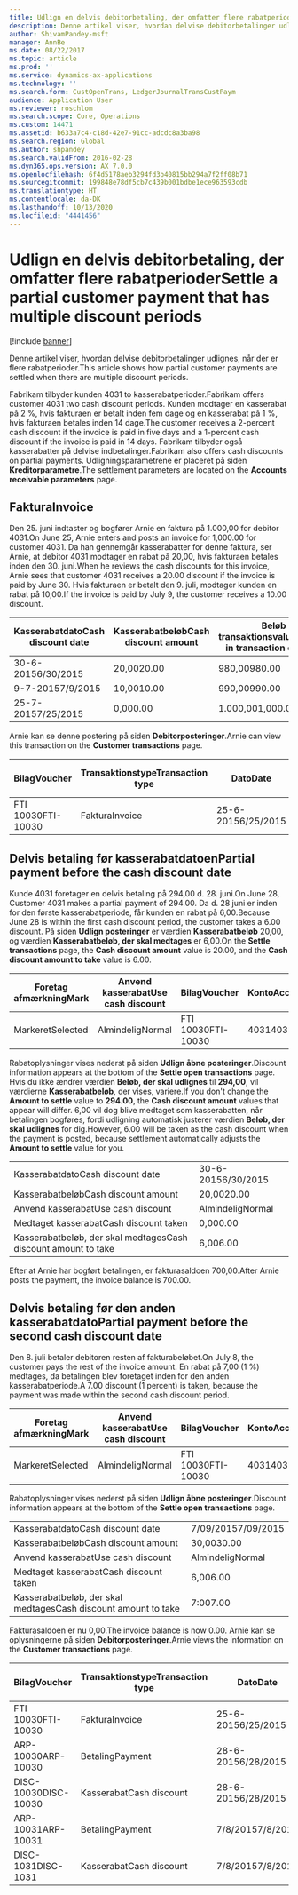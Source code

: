 ```yaml
---
title: Udlign en delvis debitorbetaling, der omfatter flere rabatperioder
description: Denne artikel viser, hvordan delvise debitorbetalinger udlignes, når der er flere rabatperioder.
author: ShivamPandey-msft
manager: AnnBe
ms.date: 08/22/2017
ms.topic: article
ms.prod: ''
ms.service: dynamics-ax-applications
ms.technology: ''
ms.search.form: CustOpenTrans, LedgerJournalTransCustPaym
audience: Application User
ms.reviewer: roschlom
ms.search.scope: Core, Operations
ms.custom: 14471
ms.assetid: b633a7c4-c18d-42e7-91cc-adcdc8a3ba98
ms.search.region: Global
ms.author: shpandey
ms.search.validFrom: 2016-02-28
ms.dyn365.ops.version: AX 7.0.0
ms.openlocfilehash: 6f4d5178aeb3294fd3b40815bb294a7f2ff08b71
ms.sourcegitcommit: 199848e78df5cb7c439b001bdbe1ece963593cdb
ms.translationtype: HT
ms.contentlocale: da-DK
ms.lasthandoff: 10/13/2020
ms.locfileid: "4441456"
---
```

# <a name="settle-a-partial-customer-payment-that-has-multiple-discount-periods"></a><span data-ttu-id="8a7bb-103">Udlign en delvis debitorbetaling, der omfatter flere rabatperioder</span><span class="sxs-lookup"><span data-stu-id="8a7bb-103">Settle a partial customer payment that has multiple discount periods</span></span>

[!include [banner](../includes/banner.md)]

<span data-ttu-id="8a7bb-104">Denne artikel viser, hvordan delvise debitorbetalinger udlignes, når der er flere rabatperioder.</span><span class="sxs-lookup"><span data-stu-id="8a7bb-104">This article shows how partial customer payments are settled when there are multiple discount periods.</span></span>

<span data-ttu-id="8a7bb-105">Fabrikam tilbyder kunden 4031 to kasserabatperioder.</span><span class="sxs-lookup"><span data-stu-id="8a7bb-105">Fabrikam offers customer 4031 two cash discount periods.</span></span> <span data-ttu-id="8a7bb-106">Kunden modtager en kasserabat på 2 %, hvis fakturaen er betalt inden fem dage og en kasserabat på 1 %, hvis fakturaen betales inden 14 dage.</span><span class="sxs-lookup"><span data-stu-id="8a7bb-106">The customer receives a 2-percent cash discount if the invoice is paid in five days and a 1-percent cash discount if the invoice is paid in 14 days.</span></span> <span data-ttu-id="8a7bb-107">Fabrikam tilbyder også kasserabatter på delvise indbetalinger.</span><span class="sxs-lookup"><span data-stu-id="8a7bb-107">Fabrikam also offers cash discounts on partial payments.</span></span> <span data-ttu-id="8a7bb-108">Udligningsparametrene er placeret på siden **Kreditorparametre**.</span><span class="sxs-lookup"><span data-stu-id="8a7bb-108">The settlement parameters are located on the **Accounts receivable parameters** page.</span></span>

## <a name="invoice"></a><span data-ttu-id="8a7bb-109">Faktura</span><span class="sxs-lookup"><span data-stu-id="8a7bb-109">Invoice</span></span>
<span data-ttu-id="8a7bb-110">Den 25. juni indtaster og bogfører Arnie en faktura på 1.000,00 for debitor 4031.</span><span class="sxs-lookup"><span data-stu-id="8a7bb-110">On June 25, Arnie enters and posts an invoice for 1,000.00 for customer 4031.</span></span> <span data-ttu-id="8a7bb-111">Da han gennemgår kasserabatter for denne faktura, ser Arnie, at debitor 4031 modtager en rabat på 20,00, hvis fakturaen betales inden den 30. juni.</span><span class="sxs-lookup"><span data-stu-id="8a7bb-111">When he reviews the cash discounts for this invoice, Arnie sees that customer 4031 receives a 20.00 discount if the invoice is paid by June 30.</span></span> <span data-ttu-id="8a7bb-112">Hvis fakturaen er betalt den 9. juli, modtager kunden en rabat på 10,00.</span><span class="sxs-lookup"><span data-stu-id="8a7bb-112">If the invoice is paid by July 9, the customer receives a 10.00 discount.</span></span>

| <span data-ttu-id="8a7bb-113">Kasserabatdato</span><span class="sxs-lookup"><span data-stu-id="8a7bb-113">Cash discount date</span></span> | <span data-ttu-id="8a7bb-114">Kasserabatbeløb</span><span class="sxs-lookup"><span data-stu-id="8a7bb-114">Cash discount amount</span></span> | <span data-ttu-id="8a7bb-115">Beløb i transaktionsvaluta</span><span class="sxs-lookup"><span data-stu-id="8a7bb-115">Amount in transaction currency</span></span> |
|--------------------|----------------------|--------------------------------|
| <span data-ttu-id="8a7bb-116">30-6-2015</span><span class="sxs-lookup"><span data-stu-id="8a7bb-116">6/30/2015</span></span>          | <span data-ttu-id="8a7bb-117">20,00</span><span class="sxs-lookup"><span data-stu-id="8a7bb-117">20.00</span></span>                | <span data-ttu-id="8a7bb-118">980,00</span><span class="sxs-lookup"><span data-stu-id="8a7bb-118">980.00</span></span>                         |
| <span data-ttu-id="8a7bb-119">9-7-2015</span><span class="sxs-lookup"><span data-stu-id="8a7bb-119">7/9/2015</span></span>           | <span data-ttu-id="8a7bb-120">10,00</span><span class="sxs-lookup"><span data-stu-id="8a7bb-120">10.00</span></span>                | <span data-ttu-id="8a7bb-121">990,00</span><span class="sxs-lookup"><span data-stu-id="8a7bb-121">990.00</span></span>                         |
| <span data-ttu-id="8a7bb-122">25-7-2015</span><span class="sxs-lookup"><span data-stu-id="8a7bb-122">7/25/2015</span></span>          | <span data-ttu-id="8a7bb-123">0,00</span><span class="sxs-lookup"><span data-stu-id="8a7bb-123">0.00</span></span>                 | <span data-ttu-id="8a7bb-124">1.000,00</span><span class="sxs-lookup"><span data-stu-id="8a7bb-124">1,000.00</span></span>                       |

<span data-ttu-id="8a7bb-125">Arnie kan se denne postering på siden **Debitorposteringer**.</span><span class="sxs-lookup"><span data-stu-id="8a7bb-125">Arnie can view this transaction on the **Customer transactions** page.</span></span>

| <span data-ttu-id="8a7bb-126">Bilag</span><span class="sxs-lookup"><span data-stu-id="8a7bb-126">Voucher</span></span>   | <span data-ttu-id="8a7bb-127">Transaktionstype</span><span class="sxs-lookup"><span data-stu-id="8a7bb-127">Transaction type</span></span> | <span data-ttu-id="8a7bb-128">Dato</span><span class="sxs-lookup"><span data-stu-id="8a7bb-128">Date</span></span>      | <span data-ttu-id="8a7bb-129">Faktura</span><span class="sxs-lookup"><span data-stu-id="8a7bb-129">Invoice</span></span> | <span data-ttu-id="8a7bb-130">Beløb i transaktionsvalutadebet</span><span class="sxs-lookup"><span data-stu-id="8a7bb-130">Amount in transaction currency debit</span></span> | <span data-ttu-id="8a7bb-131">Beløb i transaktionsvalutakredit</span><span class="sxs-lookup"><span data-stu-id="8a7bb-131">Amount in transaction currency credit</span></span> | <span data-ttu-id="8a7bb-132">Saldo</span><span class="sxs-lookup"><span data-stu-id="8a7bb-132">Balance</span></span>  | <span data-ttu-id="8a7bb-133">Valuta</span><span class="sxs-lookup"><span data-stu-id="8a7bb-133">Currency</span></span> |
|-----------|------------------|-----------|---------|--------------------------------------|---------------------------------------|----------|----------|
| <span data-ttu-id="8a7bb-134">FTI 10030</span><span class="sxs-lookup"><span data-stu-id="8a7bb-134">FTI-10030</span></span> | <span data-ttu-id="8a7bb-135">Faktura</span><span class="sxs-lookup"><span data-stu-id="8a7bb-135">Invoice</span></span>          | <span data-ttu-id="8a7bb-136">25-6-2015</span><span class="sxs-lookup"><span data-stu-id="8a7bb-136">6/25/2015</span></span> | <span data-ttu-id="8a7bb-137">10030</span><span class="sxs-lookup"><span data-stu-id="8a7bb-137">10030</span></span>   | <span data-ttu-id="8a7bb-138">1.000,00</span><span class="sxs-lookup"><span data-stu-id="8a7bb-138">1,000.00</span></span>                             |                                       | <span data-ttu-id="8a7bb-139">1.000,00</span><span class="sxs-lookup"><span data-stu-id="8a7bb-139">1,000.00</span></span> | <span data-ttu-id="8a7bb-140">USD</span><span class="sxs-lookup"><span data-stu-id="8a7bb-140">USD</span></span>      |

## <a name="partial-payment-before-the-cash-discount-date"></a><span data-ttu-id="8a7bb-141">Delvis betaling før kasserabatdatoen</span><span class="sxs-lookup"><span data-stu-id="8a7bb-141">Partial payment before the cash discount date</span></span>
<span data-ttu-id="8a7bb-142">Kunde 4031 foretager en delvis betaling på 294,00 d. 28. juni.</span><span class="sxs-lookup"><span data-stu-id="8a7bb-142">On June 28, Customer 4031 makes a partial payment of 294.00.</span></span> <span data-ttu-id="8a7bb-143">Da d. 28 juni er inden for den første kasserabatperiode, får kunden en rabat på 6,00.</span><span class="sxs-lookup"><span data-stu-id="8a7bb-143">Because June 28 is within the first cash discount period, the customer takes a 6.00 discount.</span></span> <span data-ttu-id="8a7bb-144">På siden **Udlign posteringer** er værdien **Kasserabatbeløb** 20,00, og værdien **Kasserabatbeløb, der skal medtages** er 6,00.</span><span class="sxs-lookup"><span data-stu-id="8a7bb-144">On the **Settle transactions** page, the **Cash discount amount** value is 20.00, and the **Cash discount amount to take** value is 6.00.</span></span>

| <span data-ttu-id="8a7bb-145">Foretag afmærkning</span><span class="sxs-lookup"><span data-stu-id="8a7bb-145">Mark</span></span>     | <span data-ttu-id="8a7bb-146">Anvend kasserabat</span><span class="sxs-lookup"><span data-stu-id="8a7bb-146">Use cash discount</span></span> | <span data-ttu-id="8a7bb-147">Bilag</span><span class="sxs-lookup"><span data-stu-id="8a7bb-147">Voucher</span></span>   | <span data-ttu-id="8a7bb-148">Konto</span><span class="sxs-lookup"><span data-stu-id="8a7bb-148">Account</span></span> | <span data-ttu-id="8a7bb-149">Dato</span><span class="sxs-lookup"><span data-stu-id="8a7bb-149">Date</span></span>      | <span data-ttu-id="8a7bb-150">Forfaldsdato</span><span class="sxs-lookup"><span data-stu-id="8a7bb-150">Due date</span></span>  | <span data-ttu-id="8a7bb-151">Faktura</span><span class="sxs-lookup"><span data-stu-id="8a7bb-151">Invoice</span></span> | <span data-ttu-id="8a7bb-152">Beløb i transaktionsvaluta</span><span class="sxs-lookup"><span data-stu-id="8a7bb-152">Amount in transaction currency</span></span> | <span data-ttu-id="8a7bb-153">Valuta</span><span class="sxs-lookup"><span data-stu-id="8a7bb-153">Currency</span></span> | <span data-ttu-id="8a7bb-154">Beløb, der skal udlignes</span><span class="sxs-lookup"><span data-stu-id="8a7bb-154">Amount to settle</span></span> |
|----------|-------------------|-----------|---------|-----------|-----------|---------|--------------------------------|----------|------------------|
| <span data-ttu-id="8a7bb-155">Markeret</span><span class="sxs-lookup"><span data-stu-id="8a7bb-155">Selected</span></span> | <span data-ttu-id="8a7bb-156">Almindelig</span><span class="sxs-lookup"><span data-stu-id="8a7bb-156">Normal</span></span>            | <span data-ttu-id="8a7bb-157">FTI 10030</span><span class="sxs-lookup"><span data-stu-id="8a7bb-157">FTI-10030</span></span> | <span data-ttu-id="8a7bb-158">4031</span><span class="sxs-lookup"><span data-stu-id="8a7bb-158">4031</span></span>    | <span data-ttu-id="8a7bb-159">25-6-2015</span><span class="sxs-lookup"><span data-stu-id="8a7bb-159">6/25/2015</span></span> | <span data-ttu-id="8a7bb-160">25-7-2015</span><span class="sxs-lookup"><span data-stu-id="8a7bb-160">7/25/2015</span></span> | <span data-ttu-id="8a7bb-161">10030</span><span class="sxs-lookup"><span data-stu-id="8a7bb-161">10030</span></span>   | <span data-ttu-id="8a7bb-162">1.000,00</span><span class="sxs-lookup"><span data-stu-id="8a7bb-162">1,000.00</span></span>                       | <span data-ttu-id="8a7bb-163">USD</span><span class="sxs-lookup"><span data-stu-id="8a7bb-163">USD</span></span>      | <span data-ttu-id="8a7bb-164">294,00</span><span class="sxs-lookup"><span data-stu-id="8a7bb-164">294.00</span></span>           |

<span data-ttu-id="8a7bb-165">Rabatoplysninger vises nederst på siden **Udlign åbne posteringer**.</span><span class="sxs-lookup"><span data-stu-id="8a7bb-165">Discount information appears at the bottom of the **Settle open transactions** page.</span></span> <span data-ttu-id="8a7bb-166">Hvis du ikke ændrer værdien **Beløb, der skal udlignes** til **294,00**, vil værdierne **Kasserabatbeløb**, der vises, variere.</span><span class="sxs-lookup"><span data-stu-id="8a7bb-166">If you don't change the **Amount to settle** value to **294.00**, the **Cash discount amount** values that appear will differ.</span></span> <span data-ttu-id="8a7bb-167">6,00 vil dog blive medtaget som kasserabatten, når betalingen bogføres, fordi udligning automatisk justerer værdien **Beløb, der skal udlignes** for dig.</span><span class="sxs-lookup"><span data-stu-id="8a7bb-167">However, 6.00 will be taken as the cash discount when the payment is posted, because settlement automatically adjusts the **Amount to settle** value for you.</span></span>

|                              |           |
|------------------------------|-----------|
| <span data-ttu-id="8a7bb-168">Kasserabatdato</span><span class="sxs-lookup"><span data-stu-id="8a7bb-168">Cash discount date</span></span>           | <span data-ttu-id="8a7bb-169">30-6-2015</span><span class="sxs-lookup"><span data-stu-id="8a7bb-169">6/30/2015</span></span> |
| <span data-ttu-id="8a7bb-170">Kasserabatbeløb</span><span class="sxs-lookup"><span data-stu-id="8a7bb-170">Cash discount amount</span></span>         | <span data-ttu-id="8a7bb-171">20,00</span><span class="sxs-lookup"><span data-stu-id="8a7bb-171">20.00</span></span>     |
| <span data-ttu-id="8a7bb-172">Anvend kasserabat</span><span class="sxs-lookup"><span data-stu-id="8a7bb-172">Use cash discount</span></span>            | <span data-ttu-id="8a7bb-173">Almindelig</span><span class="sxs-lookup"><span data-stu-id="8a7bb-173">Normal</span></span>    |
| <span data-ttu-id="8a7bb-174">Medtaget kasserabat</span><span class="sxs-lookup"><span data-stu-id="8a7bb-174">Cash discount taken</span></span>          | <span data-ttu-id="8a7bb-175">0,00</span><span class="sxs-lookup"><span data-stu-id="8a7bb-175">0.00</span></span>      |
| <span data-ttu-id="8a7bb-176">Kasserabatbeløb, der skal medtages</span><span class="sxs-lookup"><span data-stu-id="8a7bb-176">Cash discount amount to take</span></span> | <span data-ttu-id="8a7bb-177">6,00</span><span class="sxs-lookup"><span data-stu-id="8a7bb-177">6.00</span></span>      |

<span data-ttu-id="8a7bb-178">Efter at Arnie har bogført betalingen, er fakturasaldoen 700,00.</span><span class="sxs-lookup"><span data-stu-id="8a7bb-178">After Arnie posts the payment, the invoice balance is 700.00.</span></span>

## <a name="partial-payment-before-the-second-cash-discount-date"></a><span data-ttu-id="8a7bb-179">Delvis betaling før den anden kasserabatdato</span><span class="sxs-lookup"><span data-stu-id="8a7bb-179">Partial payment before the second cash discount date</span></span>
<span data-ttu-id="8a7bb-180">Den 8. juli betaler debitoren resten af fakturabeløbet.</span><span class="sxs-lookup"><span data-stu-id="8a7bb-180">On July 8, the customer pays the rest of the invoice amount.</span></span> <span data-ttu-id="8a7bb-181">En rabat på 7,00 (1 %) medtages, da betalingen blev foretaget inden for den anden kasserabatperiode.</span><span class="sxs-lookup"><span data-stu-id="8a7bb-181">A 7.00 discount (1 percent) is taken, because the payment was made within the second cash discount period.</span></span>

| <span data-ttu-id="8a7bb-182">Foretag afmærkning</span><span class="sxs-lookup"><span data-stu-id="8a7bb-182">Mark</span></span>     | <span data-ttu-id="8a7bb-183">Anvend kasserabat</span><span class="sxs-lookup"><span data-stu-id="8a7bb-183">Use cash discount</span></span> | <span data-ttu-id="8a7bb-184">Bilag</span><span class="sxs-lookup"><span data-stu-id="8a7bb-184">Voucher</span></span>   | <span data-ttu-id="8a7bb-185">Konto</span><span class="sxs-lookup"><span data-stu-id="8a7bb-185">Account</span></span> | <span data-ttu-id="8a7bb-186">Dato</span><span class="sxs-lookup"><span data-stu-id="8a7bb-186">Date</span></span>      | <span data-ttu-id="8a7bb-187">Forfaldsdato</span><span class="sxs-lookup"><span data-stu-id="8a7bb-187">Due date</span></span>  | <span data-ttu-id="8a7bb-188">Faktura</span><span class="sxs-lookup"><span data-stu-id="8a7bb-188">Invoice</span></span> | <span data-ttu-id="8a7bb-189">Beløb i transaktionsvalutadebet</span><span class="sxs-lookup"><span data-stu-id="8a7bb-189">Amount in transaction currency debit</span></span> | <span data-ttu-id="8a7bb-190">Beløb i transaktionsvalutakredit</span><span class="sxs-lookup"><span data-stu-id="8a7bb-190">Amount in transaction currency credit</span></span> | <span data-ttu-id="8a7bb-191">Valuta</span><span class="sxs-lookup"><span data-stu-id="8a7bb-191">Currency</span></span> | <span data-ttu-id="8a7bb-192">Beløb, der skal udlignes</span><span class="sxs-lookup"><span data-stu-id="8a7bb-192">Amount to settle</span></span> |
|----------|-------------------|-----------|---------|-----------|-----------|---------|--------------------------------------|---------------------------------------|----------|------------------|
| <span data-ttu-id="8a7bb-193">Markeret</span><span class="sxs-lookup"><span data-stu-id="8a7bb-193">Selected</span></span> | <span data-ttu-id="8a7bb-194">Almindelig</span><span class="sxs-lookup"><span data-stu-id="8a7bb-194">Normal</span></span>            | <span data-ttu-id="8a7bb-195">FTI 10030</span><span class="sxs-lookup"><span data-stu-id="8a7bb-195">FTI-10030</span></span> | <span data-ttu-id="8a7bb-196">4031</span><span class="sxs-lookup"><span data-stu-id="8a7bb-196">4031</span></span>    | <span data-ttu-id="8a7bb-197">25-6-2015</span><span class="sxs-lookup"><span data-stu-id="8a7bb-197">6/25/2015</span></span> | <span data-ttu-id="8a7bb-198">25-7-2015</span><span class="sxs-lookup"><span data-stu-id="8a7bb-198">7/25/2015</span></span> | <span data-ttu-id="8a7bb-199">10030</span><span class="sxs-lookup"><span data-stu-id="8a7bb-199">10030</span></span>   | <span data-ttu-id="8a7bb-200">700,00</span><span class="sxs-lookup"><span data-stu-id="8a7bb-200">700.00</span></span>                               |                                       | <span data-ttu-id="8a7bb-201">USD</span><span class="sxs-lookup"><span data-stu-id="8a7bb-201">USD</span></span>      | <span data-ttu-id="8a7bb-202">693,00</span><span class="sxs-lookup"><span data-stu-id="8a7bb-202">693.00</span></span>           |

<span data-ttu-id="8a7bb-203">Rabatoplysninger vises nederst på siden **Udlign åbne posteringer**.</span><span class="sxs-lookup"><span data-stu-id="8a7bb-203">Discount information appears at the bottom of the **Settle open transactions** page.</span></span>

|                              |           |
|------------------------------|-----------|
| <span data-ttu-id="8a7bb-204">Kasserabatdato</span><span class="sxs-lookup"><span data-stu-id="8a7bb-204">Cash discount date</span></span>           | <span data-ttu-id="8a7bb-205">7/09/2015</span><span class="sxs-lookup"><span data-stu-id="8a7bb-205">7/09/2015</span></span> |
| <span data-ttu-id="8a7bb-206">Kasserabatbeløb</span><span class="sxs-lookup"><span data-stu-id="8a7bb-206">Cash discount amount</span></span>         | <span data-ttu-id="8a7bb-207">30,00</span><span class="sxs-lookup"><span data-stu-id="8a7bb-207">30.00</span></span>     |
| <span data-ttu-id="8a7bb-208">Anvend kasserabat</span><span class="sxs-lookup"><span data-stu-id="8a7bb-208">Use cash discount</span></span>            | <span data-ttu-id="8a7bb-209">Almindelig</span><span class="sxs-lookup"><span data-stu-id="8a7bb-209">Normal</span></span>    |
| <span data-ttu-id="8a7bb-210">Medtaget kasserabat</span><span class="sxs-lookup"><span data-stu-id="8a7bb-210">Cash discount taken</span></span>          | <span data-ttu-id="8a7bb-211">6,00</span><span class="sxs-lookup"><span data-stu-id="8a7bb-211">6.00</span></span>      |
| <span data-ttu-id="8a7bb-212">Kasserabatbeløb, der skal medtages</span><span class="sxs-lookup"><span data-stu-id="8a7bb-212">Cash discount amount to take</span></span> | <span data-ttu-id="8a7bb-213">7:00</span><span class="sxs-lookup"><span data-stu-id="8a7bb-213">7.00</span></span>      |

<span data-ttu-id="8a7bb-214">Fakturasaldoen er nu 0,00.</span><span class="sxs-lookup"><span data-stu-id="8a7bb-214">The invoice balance is now 0.00.</span></span> <span data-ttu-id="8a7bb-215">Arnie kan se oplysningerne på siden **Debitorposteringer**.</span><span class="sxs-lookup"><span data-stu-id="8a7bb-215">Arnie views the information on the **Customer transactions** page.</span></span>

| <span data-ttu-id="8a7bb-216">Bilag</span><span class="sxs-lookup"><span data-stu-id="8a7bb-216">Voucher</span></span>    | <span data-ttu-id="8a7bb-217">Transaktionstype</span><span class="sxs-lookup"><span data-stu-id="8a7bb-217">Transaction type</span></span> | <span data-ttu-id="8a7bb-218">Dato</span><span class="sxs-lookup"><span data-stu-id="8a7bb-218">Date</span></span>      | <span data-ttu-id="8a7bb-219">Faktura</span><span class="sxs-lookup"><span data-stu-id="8a7bb-219">Invoice</span></span> | <span data-ttu-id="8a7bb-220">Beløb i transaktionsvalutadebet</span><span class="sxs-lookup"><span data-stu-id="8a7bb-220">Amount in transaction currency debit</span></span> | <span data-ttu-id="8a7bb-221">Beløb i transaktionsvalutakredit</span><span class="sxs-lookup"><span data-stu-id="8a7bb-221">Amount in transaction currency credit</span></span> | <span data-ttu-id="8a7bb-222">Saldo</span><span class="sxs-lookup"><span data-stu-id="8a7bb-222">Balance</span></span> | <span data-ttu-id="8a7bb-223">Valuta</span><span class="sxs-lookup"><span data-stu-id="8a7bb-223">Currency</span></span> |
|------------|------------------|-----------|---------|--------------------------------------|---------------------------------------|---------|----------|
| <span data-ttu-id="8a7bb-224">FTI 10030</span><span class="sxs-lookup"><span data-stu-id="8a7bb-224">FTI-10030</span></span>  | <span data-ttu-id="8a7bb-225">Faktura</span><span class="sxs-lookup"><span data-stu-id="8a7bb-225">Invoice</span></span>          | <span data-ttu-id="8a7bb-226">25-6-2015</span><span class="sxs-lookup"><span data-stu-id="8a7bb-226">6/25/2015</span></span> | <span data-ttu-id="8a7bb-227">10030</span><span class="sxs-lookup"><span data-stu-id="8a7bb-227">10030</span></span>   | <span data-ttu-id="8a7bb-228">1.000,00</span><span class="sxs-lookup"><span data-stu-id="8a7bb-228">1,000.00</span></span>                             |                                       | <span data-ttu-id="8a7bb-229">0,00</span><span class="sxs-lookup"><span data-stu-id="8a7bb-229">0.00</span></span>    | <span data-ttu-id="8a7bb-230">USD</span><span class="sxs-lookup"><span data-stu-id="8a7bb-230">USD</span></span>      |
| <span data-ttu-id="8a7bb-231">ARP-10030</span><span class="sxs-lookup"><span data-stu-id="8a7bb-231">ARP-10030</span></span>  |  <span data-ttu-id="8a7bb-232">Betaling</span><span class="sxs-lookup"><span data-stu-id="8a7bb-232">Payment</span></span>         | <span data-ttu-id="8a7bb-233">28-6-2015</span><span class="sxs-lookup"><span data-stu-id="8a7bb-233">6/28/2015</span></span> |         |                                      | <span data-ttu-id="8a7bb-234">294,00</span><span class="sxs-lookup"><span data-stu-id="8a7bb-234">294.00</span></span>                                | <span data-ttu-id="8a7bb-235">0,00</span><span class="sxs-lookup"><span data-stu-id="8a7bb-235">0.00</span></span>    | <span data-ttu-id="8a7bb-236">USD</span><span class="sxs-lookup"><span data-stu-id="8a7bb-236">USD</span></span>      |
| <span data-ttu-id="8a7bb-237">DISC-10030</span><span class="sxs-lookup"><span data-stu-id="8a7bb-237">DISC-10030</span></span> |  <span data-ttu-id="8a7bb-238">Kasserabat</span><span class="sxs-lookup"><span data-stu-id="8a7bb-238">Cash discount</span></span>   | <span data-ttu-id="8a7bb-239">28-6-2015</span><span class="sxs-lookup"><span data-stu-id="8a7bb-239">6/28/2015</span></span> |         |                                      | <span data-ttu-id="8a7bb-240">6,00</span><span class="sxs-lookup"><span data-stu-id="8a7bb-240">6.00</span></span>                                  | <span data-ttu-id="8a7bb-241">0,00</span><span class="sxs-lookup"><span data-stu-id="8a7bb-241">0.00</span></span>    | <span data-ttu-id="8a7bb-242">USD</span><span class="sxs-lookup"><span data-stu-id="8a7bb-242">USD</span></span>      |
| <span data-ttu-id="8a7bb-243">ARP-10031</span><span class="sxs-lookup"><span data-stu-id="8a7bb-243">ARP-10031</span></span>  |  <span data-ttu-id="8a7bb-244">Betaling</span><span class="sxs-lookup"><span data-stu-id="8a7bb-244">Payment</span></span>         | <span data-ttu-id="8a7bb-245">7/8/2015</span><span class="sxs-lookup"><span data-stu-id="8a7bb-245">7/8/2015</span></span>  |         |                                      | <span data-ttu-id="8a7bb-246">693,00</span><span class="sxs-lookup"><span data-stu-id="8a7bb-246">693.00</span></span>                                | <span data-ttu-id="8a7bb-247">0,00</span><span class="sxs-lookup"><span data-stu-id="8a7bb-247">0.00</span></span>    | <span data-ttu-id="8a7bb-248">USD</span><span class="sxs-lookup"><span data-stu-id="8a7bb-248">USD</span></span>      |
| <span data-ttu-id="8a7bb-249">DISC-1031</span><span class="sxs-lookup"><span data-stu-id="8a7bb-249">DISC-1031</span></span>  |  <span data-ttu-id="8a7bb-250">Kasserabat</span><span class="sxs-lookup"><span data-stu-id="8a7bb-250">Cash discount</span></span>   | <span data-ttu-id="8a7bb-251">7/8/2015</span><span class="sxs-lookup"><span data-stu-id="8a7bb-251">7/8/2015</span></span>  |         |                                      | <span data-ttu-id="8a7bb-252">7:00</span><span class="sxs-lookup"><span data-stu-id="8a7bb-252">7.00</span></span>                                  | <span data-ttu-id="8a7bb-253">0,00</span><span class="sxs-lookup"><span data-stu-id="8a7bb-253">0.00</span></span>    | <span data-ttu-id="8a7bb-254">USD</span><span class="sxs-lookup"><span data-stu-id="8a7bb-254">USD</span></span>      |





